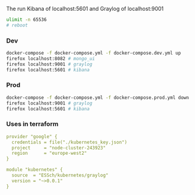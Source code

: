 The run Kibana of localhost:5601 and Graylog of localhost:9001

```bash
ulimit -n 65536
# reboot
```

### Dev
```bash
docker-compose -f docker-compose.yml -f docker-compose.dev.yml up
firefox localhost:8082 # mongo_ui
firefox localhost:9001 # graylog
firefox localhost:5601 # kibana
```
### Prod
```bash
docker-compose -f docker-compose.yml -f docker-compose.prod.yml down
firefox localhost:9001 # graylog
firefox localhost:5601 # kibana
```


### Uses in terraform

```yaml
provider "google" {
  credentials = file("./kubernetes_key.json")
  project     = "node-cluster-243923"
  region      = "europe-west2"
}

module "kubernetes" {
  source  = "ESSch/kubernetes/graylog"
  version = "~>0.0.1"
}
```
